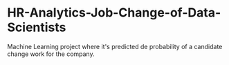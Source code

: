 # HR-Analytics-Job-Change-of-Data-Scientists
Machine Learning project where it's predicted de probability of a candidate change work for the company.
